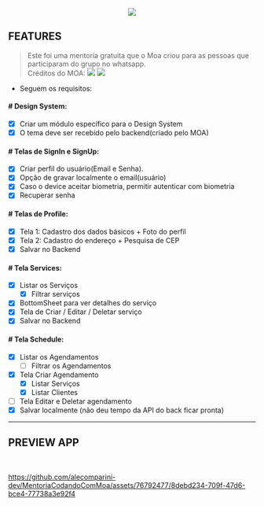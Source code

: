 <h3 align="center">
  <br>
  <img src="https://github.com/alecomparini-dev/MentoriaCodandoComMoa/assets/76792477/2de45eaf-a717-4f94-9793-a17c704357dd" >
  <br>
</h3>

## FEATURES
> Este foi uma mentoria gratuita que o Moa criou para as pessoas que participaram do grupo no whatsapp. <br>
> Créditos do MOA: [![](https://img.shields.io/badge/YouTube-FF0000?style=for-the-badge&logo=youtube&logoColor=white)](https://www.youtube.com/@CodandoComMoa) [![](https://img.shields.io/badge/Instagram-E4405F?style=for-the-badge&logo=instagram&logoColor=white)](https://www.instagram.com/codandocommoa) <br>

- Seguem os requisitos:
  
#### # Design System:
- [x] Criar um módulo específico para o Design System
- [x] O tema deve ser recebido pelo backend(criado pelo MOA)

#### # Telas de SignIn e SignUp:
- [x] Criar perfil do usuário(Email e Senha).
- [x] Opção de gravar localmente o email(usuário)
- [x] Caso o device aceitar biometria, permitir autenticar com biometria
- [x] Recuperar senha

#### # Telas de Profile:
- [x] Tela 1: Cadastro dos dados básicos + Foto do perfil
- [x] Tela 2: Cadastro do endereço + Pesquisa de CEP
- [x] Salvar no Backend

#### # Tela Services:
- [x] Listar os Serviços
  - [x] Filtrar serviços
- [x] BottomSheet para ver detalhes do serviço
- [x] Tela de Criar / Editar / Deletar serviço
- [x] Salvar no Backend

#### # Tela Schedule:
- [x] Listar os Agendamentos
  - [ ] Filtrar os Agendamentos
- [x] Tela Criar Agendamento
  - [x] Listar Serviços
  - [x] Listar Clientes
- [ ] Tela Editar e Deletar agendamento
- [x] Salvar localmente (não deu tempo da API do back ficar pronta)

---
## PREVIEW APP

<br>

https://github.com/alecomparini-dev/MentoriaCodandoComMoa/assets/76792477/8debd234-709f-47d6-bce4-77738a3e92f4

<br>

